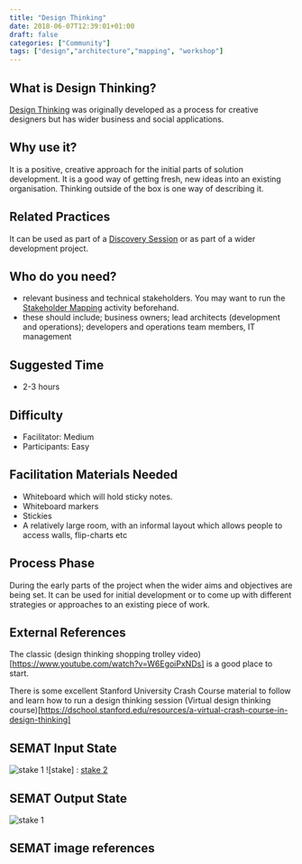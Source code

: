 ```yaml
---
title: "Design Thinking"
date: 2018-06-07T12:39:01+01:00
draft: false
categories: ["Community"]
tags: ["design","architecture","mapping", "workshop"]
---
```


## What is Design Thinking?

[Design Thinking](https://en.wikipedia.org/wiki/Design_thinking) was originally developed as a process for creative designers but has wider business and social applications.

## Why use  it?

It is a positive, creative approach for the initial parts of solution development. It is a good way of getting fresh, new ideas into an existing organisation. Thinking outside of the box is one way of describing it.

## Related Practices

It can be used as part of a [Discovery Session]([discovery.md) or as part of a wider development project.

## Who do you need?

- relevant business and technical stakeholders.  You may want to run the [Stakeholder Mapping](stakeholder-mapping.md) activity beforehand.
- these should include; business owners; lead architects (development and operations); developers and operations team members, IT management


## Suggested Time

- 2-3 hours


## Difficulty
- Facilitator: Medium
- Participants: Easy


## Facilitation Materials Needed

- Whiteboard which will hold sticky notes.
- Whiteboard markers
- Stickies
- A relatively large room, with an informal layout which allows people to access walls, flip-charts etc

## Process Phase

During the early parts of the project when the wider aims and objectives are being set. It can be used for initial development or to come up with different strategies or approaches to an existing piece of work.

## External References

The classic (design thinking shopping trolley video)[https://www.youtube.com/watch?v=W6EgoiPxNDs] is a good place to start. 

There is some excellent Stanford University Crash Course material to follow and learn how to run a design thinking session
(Virtual design thinking course)[https://dschool.stanford.edu/resources/a-virtual-crash-course-in-design-thinking]


## SEMAT Input State
![stake 1](/images/thumb_1.02_Stakeholders_Represented_pcard.png)
![stake] : [stake 2]
## SEMAT Output State
![stake 1](/images/thumb_1.03_Stakeholders_Involved_pcard.png)


## SEMAT image references
[stake 2]: /images/thumb_1.03_Stakeholders_Involved_pcard.png 
